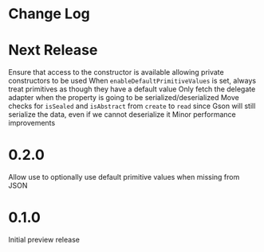 Change Log
==========

# Next Release
Ensure that access to the constructor is available allowing private constructors to be used
When `enableDefaultPrimitiveValues` is set, always treat primitives as though they have a default value
Only fetch the delegate adapter when the property is going to be serialized/deserialized
Move checks for `isSealed` and `isAbstract` from `create` to `read` since Gson will still serialize the data, even if we cannot deserialize it
Minor performance improvements

# 0.2.0
Allow use to optionally use default primitive values when missing from JSON

# 0.1.0
Initial preview release
